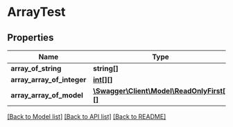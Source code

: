 # ArrayTest

## Properties
Name | Type | Description | Notes
------------ | ------------- | ------------- | -------------
**array_of_string** | **string[]** |  | [optional] 
**array_array_of_integer** | [**int[][]**](array.md) |  | [optional] 
**array_array_of_model** | [**\Swagger\Client\Model\ReadOnlyFirst[][]**](array.md) |  | [optional] 

[[Back to Model list]](../README.md#documentation-for-models) [[Back to API list]](../README.md#documentation-for-api-endpoints) [[Back to README]](../README.md)


